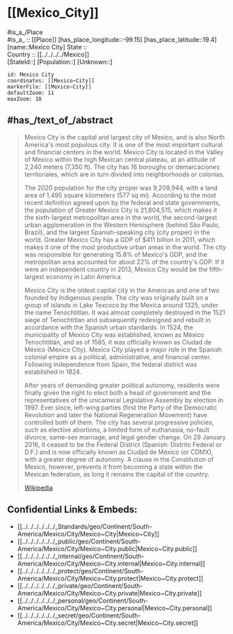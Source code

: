 ﻿---
location:
- 19.4
- -99.15
mapzoom:
- 7
- 12
mapmarker: city
type: City
tags:
- geo/City
SpocWebEntityId: 32453
isDeleted: false
confidential: public
aliases:
- Mexico_City
has_id_wikidata: Q1489
Dewey_Decimal_Classification: 2--7253
OmegaWiki_Defined_Meaning: 7536
Provenio_UUID:
- 867622e9-01b9-4d95-abad-e26e7b486460
- 9d75673c-748f-4ba0-b2d8-7f2be2c5e89c
BHCL_UUID:
- cb55e240-ef16-4e37-bab8-d4a949ed0807
- 35850253-8861-4184-817b-8d7208fde5bd
hashtag:
- cdmx
- CiudadDeMéxico
- MexicoCity
Commons_gallery: "Ciudad de México"
subreddit:
- DistritoFederal
- MexicoCity
Commons_category: "Mexico City"
GitHub_topic: mexico-city
ISO_3166_2_code: MX-CMX
HASC: MX.DF
FIPS_10_4_countries_and_regions_: MX09
demonym:
- Meksikurbano
- capitalino
- mexicano
- chilango
short_name: CDMX
native_label: "Ciudad de México"
official_name: "Ciudad de México"
nickname:
- "La Ciudad de la Esperanza"
- "La Ciudad de los Palacios"
motto_text: "Muy Noble e Insigne, Muy Leal e Imperial"
male_population: 4404927
female_population: 4805017
population: 9209944
coordinate_location: "Point(-99.145555555 19.419444444)"
inception: "1521-01-01T00:00:00Z"
shares_border_with:
- '[[_Standards/WikiData/WD~Morelos,66117]]'
- "[[_Standards/WikiData/WD~State of Mexico,82112]]"
twinned_administrative_body:
- '[[_Standards/WikiData/WD~Monterrey,81033]]'
- '[[_Standards/WikiData/WD~Niardo,105317]]'
- '[[_Standards/WikiData/WD~Arequipa,159273]]'
- '[[_Standards/WikiData/WD~Murom,162677]]'
- '[[_Standards/WikiData/WD~Maracaibo,171632]]'
- '[[_Standards/WikiData/WD~Ranchi,174461]]'
- "[[_Standards/WikiData/WD~Dolores Hidalgo Municipality,958153]]"
- '[[_Standards/WikiData/WD~Cusco,5582862]]'
- '[[_Standards/WikiData/WD~Istanbul,406]]'
- '[[_Standards/WikiData/WD~Lisbon,597]]'
- '[[_Standards/WikiData/WD~Beijing,956]]'
- '[[_Standards/WikiData/WD~Stuttgart,1022]]'
- '[[_Standards/WikiData/WD~Chicago,1297]]'
- '[[_Standards/WikiData/WD~Montevideo,1335]]'
- '[[_Standards/WikiData/WD~Manila,1461]]'
- "[[_Standards/WikiData/WD~Buenos Aires,1486]]"
- "[[_Standards/WikiData/WD~La Paz,1491]]"
- '[[_Standards/WikiData/WD~Athens,1524]]'
- '[[_Standards/WikiData/WD~Caracas,1533]]'
- "[[_Standards/WikiData/WD~Guatemala City,1555]]"
- '[[_Standards/WikiData/WD~Havana,1563]]'
- '[[_Standards/WikiData/WD~Stockholm,1754]]'
- '[[_Standards/WikiData/WD~Kaliningrad,1829]]'
- "[[_Standards/WikiData/WD~Andorra la Vella,1863]]"
- '[[_Standards/WikiData/WD~Kyiv,1899]]'
- '[[_Standards/WikiData/WD~Madrid,2807]]'
- '[[_Standards/WikiData/WD~Bogotá,2841]]'
- '[[_Standards/WikiData/WD~Lima,2868]]'
- '[[_Standards/WikiData/WD~Santiago,2887]]'
- "[[_Standards/WikiData/WD~San Salvador,3110]]"
- '[[_Standards/WikiData/WD~Sydney,3130]]'
- "[[_Standards/WikiData/WD~Panama City,3306]]"
- '[[_Standards/WikiData/WD~Jakarta,3630]]'
- '[[_Standards/WikiData/WD~Beirut,3820]]'
- '[[_Standards/WikiData/WD~Nicosia,3856]]'
- '[[_Standards/WikiData/WD~Doha,3861]]'
- '[[_Standards/WikiData/WD~Samarkand,5753]]'
- "[[_Standards/WikiData/WD~Rio de Janeiro,8678]]"
- '[[_Standards/WikiData/WD~Seoul,8684]]'
- '[[_Standards/WikiData/WD~Guadalajara,9022]]'
- '[[_Standards/WikiData/WD~Nagoya,11751]]'
- '[[_Standards/WikiData/WD~Cádiz,15682]]'
- '[[_Standards/WikiData/WD~Houston,16555]]'
- "[[_Standards/WikiData/WD~Ciudad Juárez,26590]]"
- "[[_Standards/WikiData/WD~New York City,60]]"
- '[[_Standards/WikiData/WD~Berlin,64]]'
- "[[_Standards/WikiData/WD~Los Angeles,65]]"
- '[[_Standards/WikiData/WD~London,84]]'
- '[[_Standards/WikiData/WD~Cairo,85]]'
- '[[_Standards/WikiData/WD~Paris,90]]'
- "[[_Standards/WikiData/WD~São Paulo,174]]"
- '[[_Standards/WikiData/WD~Toronto,172]]'
- "[[_Standards/WikiData/WD~Tel Aviv,33935]]"
- "[[_Standards/WikiData/WD~Santo Domingo,34820]]"
- "[[_Standards/WikiData/WD~Kuwait City,35178]]"
- "[[_Standards/WikiData/WD~San Juan,41211]]"
- '[[_Standards/WikiData/WD~Rosario,52535]]'
- "[[_Standards/WikiData/WD~Guanajuato City,61306]]"
instance_of:
- '[[_Standards/WikiData/WD~megacity,174844]]'
- '[[_Standards/WikiData/WD~metropolis,200250]]'
- "[[_Standards/WikiData/WD~federal capital,257391]]"
- "[[_Standards/WikiData/WD~primate city,1422929]]"
- "[[_Standards/WikiData/WD~big city,1549591]]"
- "[[_Standards/WikiData/WD~federative entity of Mexico,20528428]]"
- "[[_Standards/WikiData/WD~largest city,51929311]]"
- '[[_Standards/WikiData/WD~city,515]]'
contains_the_administrative_territorial_entity:
- '[[_Standards/WikiData/WD~Tláhuac,408181]]'
- '[[_Standards/WikiData/WD~Tlalpan,408187]]'
- '[[_Standards/WikiData/WD~Xochimilco,643026]]'
- '[[_Standards/WikiData/WD~Cuauhtémoc,645293]]'
- '[[_Standards/WikiData/WD~Coyoacán,661315]]'
- '[[_Standards/WikiData/WD~Iztapalapa,741771]]'
- '[[_Standards/WikiData/WD~Cuajimalpa,762749]]'
- "[[_Standards/WikiData/WD~La Magdalena Contreras,780038]]"
- "[[_Standards/WikiData/WD~Milpa Alta,936087]]"
- '[[_Standards/WikiData/WD~Tlalpan,953866]]'
- '[[_Standards/WikiData/WD~Azcapotzalco,994867]]'
- "[[_Standards/WikiData/WD~Miguel Hidalgo,1832732]]"
- "[[_Standards/WikiData/WD~Gustavo A. Madero,2027082]]"
- "[[_Standards/WikiData/WD~Benito Juárez,2356998]]"
- "[[_Standards/WikiData/WD~Venustiano Carranza,10832464]]"
- "[[_Standards/WikiData/WD~Álvaro Obregón,14906254]]"
founded_by: "[[_Standards/WikiData/WD~Antonio de Mendoza,441300]]"
described_by_source:
- "[[_Standards/WikiData/WD~Brockhaus and Efron Encyclopedic Dictionary,602358]]"
- "[[_Standards/WikiData/WD~Encyclopædia Britannica 11th edition,867541]]"
- "[[_Standards/WikiData/WD~The Nuttall Encyclopædia,3181656]]"
- "[[_Standards/WikiData/WD~Granat Encyclopedic Dictionary,4532138]]"
- "[[_Standards/WikiData/WD~The New Student's Reference Work,16082057]]"
- "[[_Standards/WikiData/WD~Small Brockhaus and Efron Encyclopedic Dictionary,19180675]]"
- "[[_Standards/WikiData/WD~Great Soviet Encyclopedia (1926–1947),20078554]]"
- "[[_Standards/WikiData/WD~Meyer’s Universum, Achter Band,131447403]]"
language_used: "[[_Standards/WikiData/WD~Mexican Spanish,616620]]"
located_in_the_statistical_territorial_entity: "[[_Standards/WikiData/WD~Greater Mexico City,665894]]"
part_of: "[[_Standards/WikiData/WD~Greater Mexico City,665894]]"
member_of:
- "[[_Standards/WikiData/WD~Organization of World Heritage Cities,734958]]"
- "[[_Standards/WikiData/WD~Creative Cities Network,1139352]]"
- "[[_Standards/WikiData/WD~League of Historical Cities,9383972]]"
coat_of_arms: "[[_Standards/WikiData/WD~coat of arms of the Federal District,1947763]]"
located_in_time_zone:
- "[[_Standards/WikiData/WD~Central Time Zone,2086913]]"
- '[[_Standards/WikiData/WD~UTC−06_00,5385]]'
patron_saint: "[[_Standards/WikiData/WD~Philip of Jesus,2671480]]"
legislative_body: "[[_Standards/WikiData/WD~Congress of Mexico City,2867085]]"
history_of_topic: "[[_Standards/WikiData/WD~history of Mexico City,2881158]]"
office_held_by_head_of_government: "[[_Standards/WikiData/WD~Head of Mexico City government,2962015]]"
head_of_government: "[[_Standards/WikiData/WD~Marti Batres,5475632]]"
geography_of_topic: "[[_Standards/WikiData/WD~geography of Mexico City,5877630]]"
different_from: '[[_Standards/WikiData/WD~Meksyk,11777000]]'
economy_of_topic: "[[_Standards/WikiData/WD~economy of Mexico City,106020445]]"
permanent_duplicated_item: '[[_Standards/WikiData/WD~Q114874078,114874078]]'
UMLS_CUI: C3830417
ISNI: 0000000417591943
satellite_view:
- "http://commons.wikimedia.org/wiki/Special:FilePath/Mexico%20City%2C%20Mexico%20%285461525692%29.jpg"
- "http://commons.wikimedia.org/wiki/Special:FilePath/Mexico%20landsat.jpg"
aerial_view: "http://commons.wikimedia.org/wiki/Special:FilePath/15-07-15-Landeanflug%20Mexico%20City-RalfR-WMA%200988.jpg"
replaces: '[[_Standards/WikiData/WD~Tenochtitlan,13695]]'
named_after: '[[_Standards/WikiData/WD~Tenochtitlan,13695]]'
continent: "[[_Standards/WikiData/WD~North America,49]]"
capital_of: '[[_Standards/WikiData/WD~Mexico,96]]'
located_in_the_administrative_territorial_entity: '[[_Standards/WikiData/WD~Mexico,96]]'
country: '[[_Standards/WikiData/WD~Mexico,96]]'
elevation_above_sea_level: 2240
local_dialing_code: 55
area: 1485
geoshape: "http://commons.wikimedia.org/data/main/Data:Mexico/Distrito+Federal.map"
location_map: "http://commons.wikimedia.org/wiki/Special:FilePath/Boroughs%20of%20Mexican%20Federal%20District%20numbered.svg"
logo_image: "http://commons.wikimedia.org/wiki/Special:FilePath/CDMX%20Logo.png"
coat_of_arms_image: "http://commons.wikimedia.org/wiki/Special:FilePath/Coat%20of%20arms%20of%20Mexico%20City%2C%20Mexico.svg"
detail_map: "http://commons.wikimedia.org/wiki/Special:FilePath/Greater%20Mexico%20City.JPG"
page_banner: "http://commons.wikimedia.org/wiki/Special:FilePath/Huichol%20texture%203.jpg"
pronunciation_audio: "http://commons.wikimedia.org/wiki/Special:FilePath/LL-Q7913%20%28ron%29-KlaudiuMihaila-Ciudad%20de%20M%C3%A9xico.wav"
locator_map_image: "http://commons.wikimedia.org/wiki/Special:FilePath/Mexico%20%28city%29%20in%20Mexico%20%28zoom%29.svg"
montage_image:
- "http://commons.wikimedia.org/wiki/Special:FilePath/Montaje.Ciudad%20de%20M%C3%A9xico.jpg"
- "http://commons.wikimedia.org/wiki/Special:FilePath/Montaje%20de%20CDMX.jpg"
panoramic_view: "http://commons.wikimedia.org/wiki/Special:FilePath/Panorama%20of%20Mexico%20City%20from%20Torre%20Latinoamericana.jpg"
image: "http://commons.wikimedia.org/wiki/Special:FilePath/Sobrevuelos%20CDMX%20HJ2A5116%20%2826515134738%29.jpg"
nighttime_view: "http://commons.wikimedia.org/wiki/Special:FilePath/Sobrevuelos%20CDMX%20IMG%208738%20%2840385720401%29.jpg"
official_website: "http://www.cdmx.gob.mx"
postal_code: 01000–16999
U_S_National_Archives_Identifier: 10045275
WOEID: 116545
---

# [[Mexico_City]] 

 #is_a_/Place  
#is_a_ :: [[Place]] 
[has_place_longitude::-99.15] 
[has_place_latitude::19.4] 
[name::Mexico City] 
State ::  
Country :: [[../../../../Mexico]]  
[StateId::] 
[Population::] 
[Unknown::] 


```leaflet
id: Mexico City
coordinates: [[Mexico~City]] 
markerFile: [[Mexico~City]] 
defaultZoom: 11 
maxZoom: 18
```


## #has_/text_of_/abstract 

> Mexico City is the capital and largest city of Mexico, and is also North America's most populous city. 
> It is one of the most important cultural and financial centers in the world. 
> Mexico City is located in the Valley of Mexico within the high Mexican central plateau, 
> at an altitude of 2,240 meters (7,350 ft). 
> The city has 16 boroughs or demarcaciones territoriales, 
> which are in turn divided into neighborhoods or colonias. 
>
> The 2020 population for the city proper was 9,209,944, with a land area of 1,495 square kilometers (577 sq mi). According to the most recent definition agreed upon by the federal and state governments, the population of Greater Mexico City is 21,804,515, which makes it the sixth-largest metropolitan area in the world, the second-largest urban agglomeration in the Western Hemisphere (behind São Paulo, Brazil), and the largest Spanish-speaking city (city proper) in the world. Greater Mexico City has a GDP of $411 billion in 2011, which makes it one of the most productive urban areas in the world. The city was responsible for generating 15.8% of Mexico's GDP, and the metropolitan area accounted for about 22% of the country's GDP. If it were an independent country in 2013, Mexico City would be the fifth-largest economy in Latin America.
>
> Mexico City is the oldest capital city in the Americas and one of two founded by Indigenous people. The city was originally built on a group of islands in Lake Texcoco by the Mexica around 1325, under the name Tenochtitlan. It was almost completely destroyed in the 1521 siege of Tenochtitlan and subsequently redesigned and rebuilt in accordance with the Spanish urban standards. In 1524, the municipality of Mexico City was established, known as México Tenochtitlán, and as of 1585, it was officially known as Ciudad de México (Mexico City). Mexico City played a major role in the Spanish colonial empire as a political, administrative, and financial center. Following independence from Spain, the federal district was established in 1824.
>
> After years of demanding greater political autonomy, residents were finally given the right to elect both a head of government and the representatives of the unicameral Legislative Assembly by election in 1997. Ever since, left-wing parties (first the Party of the Democratic Revolution and later the National Regeneration Movement) have controlled both of them. The city has several progressive policies, such as elective abortions, a limited form of euthanasia, no-fault divorce, same-sex marriage, and legal gender change. On 29 January 2016, it ceased to be the Federal District (Spanish: Distrito Federal or D.F.) and is now officially known as Ciudad de México (or CDMX), with a greater degree of autonomy. A clause in the Constitution of Mexico, however, prevents it from becoming a state within the Mexican federation, as long it remains the capital of the country.
>
> [Wikipedia](https://en.wikipedia.org/wiki/Mexico%20City) 


## Confidential Links & Embeds: 
- [[../../../../../../_Standards/geo/Continent/South-America/Mexico/City/Mexico~City|Mexico~City]] 
- [[../../../../../../_public/geo/Continent/South-America/Mexico/City/Mexico~City.public|Mexico~City.public]] 
- [[../../../../../../_internal/geo/Continent/South-America/Mexico/City/Mexico~City.internal|Mexico~City.internal]] 
- [[../../../../../../_protect/geo/Continent/South-America/Mexico/City/Mexico~City.protect|Mexico~City.protect]] 
- [[../../../../../../_private/geo/Continent/South-America/Mexico/City/Mexico~City.private|Mexico~City.private]] 
- [[../../../../../../_personal/geo/Continent/South-America/Mexico/City/Mexico~City.personal|Mexico~City.personal]] 
- [[../../../../../../_secret/geo/Continent/South-America/Mexico/City/Mexico~City.secret|Mexico~City.secret]] 
